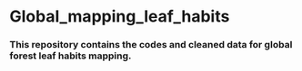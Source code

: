 # Global_mapping_leaf_habits

### This repository contains the codes and cleaned data for global forest leaf habits mapping. 
